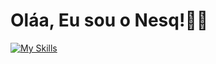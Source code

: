 # Oláa, Eu sou o Nesq!👋🏼
 
<!--Me chamo João Pedro, mas sou conhecido como Nesq.
- 👨🏻‍💻 Desenvolvedor
- 💻 Tecnólogo em **Análise e Desenvolvimento de Sistemas** pela **IF** -->

<!--## Minhas habilidades -->
[![My Skills](https://skillicons.dev/icons?i=html,css,js,react,tailwindcss,nodejs,vite,mysql,linux,notion,github,figma)](https://skillicons.dev)


<!-- ### Onde me encontrar?
<a href="https://br.linkedin.com/in/jo%C3%A3o-pedro-de-sousa-22314b338?trk=people-guest_people_search-card" target="_blank"><img src="https://img.shields.io/badge/LinkedIn-0077B5?style=for-the-badge&logo=linkedin&logoColor=white" target="_blank"></a> -->
<!-- <a href="" target="_blank"><img src="https://img.shields.io/badge/Gmail-D14836?style=for-the-badge&logo=gmail&logoColor=white" target="_blank"></a> -->
